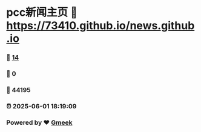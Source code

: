 # pcc新闻主页 :link: https://73410.github.io/news.github.io 
### :page_facing_up: [14](https://73410.github.io/news.github.io/tag.html) 
### :speech_balloon: 0 
### :hibiscus: 44195 
### :alarm_clock: 2025-06-01 18:19:09 
### Powered by :heart: [Gmeek](https://github.com/Meekdai/Gmeek)
